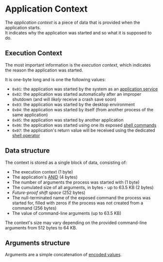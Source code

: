 # Application Context

The _application context_ is a piece of data that is provided when the application starts.  
It indicates why the application was started and so what it is supposed to do.

## Execution Context

The most important information is the _execution context_, which indicates the reason the application was started.

It is one-byte long and is one the following values:

- `0x01`: the application was started by the system as an [application service](../../concepts/applications.md#services)
- `0x02`: the application was started automatically after an improper shutdown (and will _likely_ receive a crash save soon)
- `0x03`: the application was started by the desktop environment
- `0x04`: the application was started by itself (from another process of the same application)
- `0x05`: the application was started by another application
- `0x06`: the application was started using one its exposed [shell commands](../../concepts/applications.md#commands)
- `0x07`: the application's return value will be received using the dedicated [shell operator](../shell-scripting.md#reading-a-commands-output)

## Data structure

The context is stored as a single block of data, consisting of:

- The execution context (1 byte)
- The application's [ANID](../../concepts/applications.md#application-identifier) (4 bytes)
- The number of arguments the process was started with (1 byte)
- The cumulated size of all arguments, in bytes - up to 63.5 KB (2 bytes)
- _Future-proof shift space_ (252 bytes)
- The null-terminated name of the exposed command the process was started for, filled with zeros if the process was not created from a command (256 bytes)
- The value of command-line arguments (up to 63.5 KB)

The context's size may vary depending on the provided command-line arguments from 512 bytes to 64 KB.

## Arguments structure

Arguments are a simple concatenation of [encoded values](commands.md#values-encoding).
